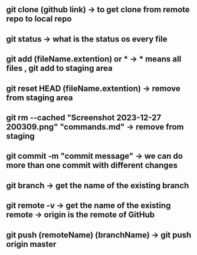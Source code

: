 ## git clone (github link) -> to get clone from remote repo to local repo
## git status -> what is the status os every file
## git add (fileName.extention) or * -> * means all files , git add to staging area
## git reset HEAD (fileName.extention) -> remove from staging area
## git rm --cached "Screenshot 2023-12-27 200309.png" "commands.md" -> remove from staging
## git commit -m "commit message" -> we can do more than one commit with different changes
## git branch -> get the name of the existing branch
## git remote -v -> get the name of the existing remote -> origin is the remote of GitHub
## git push (remoteName) (branchName) -> git push origin master
##

